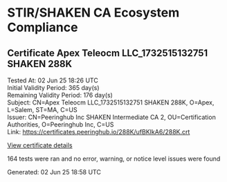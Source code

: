 # STIR/SHAKEN CA Ecosystem Compliance

## Certificate Apex Teleocm LLC_1732515132751 SHAKEN 288K

Tested At: 02 Jun 25 18:26 UTC\
Initial Validity Period: 365 day(s)\
Remaining Validity Period: 176 day(s)\
Subject: CN=Apex Teleocm LLC_1732515132751 SHAKEN 288K, O=Apex, L=Salem, ST=MA, C=US\
Issuer: CN=Peeringhub Inc SHAKEN Intermediate CA 2, OU=Certification Authorities, O=Peeringhub Inc, C=US\
Link: https://certificates.peeringhub.io/288K/ufBKIkA6/288K.crt

[View certificate details](https://x509.io/?cert=MIIDJzCCAs2gAwIBAgIRAP%2BxhuoNzs%2F%2BztSwtENd1nIwCgYIKoZIzj0EAwIwfDELMAkGA1UEBhMCVVMxFzAVBgNVBAoMDlBlZXJpbmdodWIgSW5jMSIwIAYDVQQLDBlDZXJ0aWZpY2F0aW9uIEF1dGhvcml0aWVzMTAwLgYDVQQDDCdQZWVyaW5naHViIEluYyBTSEFLRU4gSW50ZXJtZWRpYXRlIENBIDIwHhcNMjQxMTI1MDYxMjEyWhcNMjUxMTI1MDYxMjEyWjBuMQswCQYDVQQGEwJVUzELMAkGA1UECAwCTUExDjAMBgNVBAcMBVNhbGVtMQ0wCwYDVQQKDARBcGV4MTMwMQYDVQQDDCpBcGV4IFRlbGVvY20gTExDXzE3MzI1MTUxMzI3NTEgU0hBS0VOIDI4OEswWTATBgcqhkjOPQIBBggqhkjOPQMBBwNCAATvqCqdjUCuOcBB6kNLEhmjTpfuReEuzSLBS%2FfdrRY7YVj3gOOZvG9GYyTOkuoWNtlwXMJs7BZidWtB21pxEwrXo4IBPDCCATgwDgYDVR0PAQH%2FBAQDAgeAMAwGA1UdEwEB%2FwQCMAAwHQYDVR0OBBYEFOMUtXz9Sr54IbtNRvriQsvbnad3MB8GA1UdIwQYMBaAFK6hc1GIKVcRygyp9LEKbk64S00HMBcGA1UdIAQQMA4wDAYKYIZIAYb%2FCQEBBDAWBggrBgEFBQcBGgQKMAigBhYEMjg4SzCBpgYDVR0fBIGeMIGbMIGYoDqgOIY2aHR0cHM6Ly9hdXRoZW50aWNhdGUtYXBpLmljb25lY3Rpdi5jb20vZG93bmxvYWQvdjEvY3JsolqkWDBWMRQwEgYDVQQHDAtCcmlkZ2V3YXRlcjELMAkGA1UECAwCTkoxEzARBgNVBAMMClNUSS1QQSBDUkwxCzAJBgNVBAYTAlVTMQ8wDQYDVQQKDAZTVEktUEEwCgYIKoZIzj0EAwIDSAAwRQIhAOGmmnA489Rcnxd1ZChQo89Sl%2Fx7XkVM1rxBeaY4VTZeAiBZzzUeJa6a1RyIQw1bKe7AHdDRD1tNicD6kHXyOk6yuw%3D%3D)

164 tests were ran and no error, warning, or notice level issues were found


Generated: 02 Jun 25 18:58 UTC